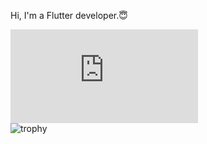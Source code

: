 Hi, I'm a Flutter developer.😇



<!--![Anurag's GitHub stats](https://github-readme-stats.vercel.app/api?username=bakatsuyuki&show_icons=true&theme=radical&count_private=true&include_all_commits=true&hide_border=true)-->
![languages](https://github-stats-evirunurm.vercel.app/api/languages.js?username=bakatsuyuki)<br>
![trophy](https://github-profile-trophy.vercel.app/?username=bakatsuyuki&theme=onedark)
<!--
**bakatsuyuki/bakatsuyuki** is a ✨ _special_ ✨ repository because its `README.md` (this file) appears on your GitHub profile.

Here are some ideas to get you started:

- 🔭 I’m currently working on ...
- 🌱 I’m currently learning ...
- 👯 I’m looking to collaborate on ...
- 🤔 I’m looking for help with ...
- 💬 Ask me about ...
- 📫 How to reach me: ...
- 😄 Pronouns: ...
- ⚡ Fun fact: ...
-->
